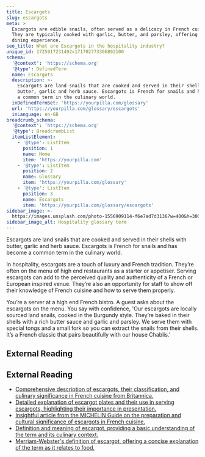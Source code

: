 ```yaml
---
title: Escargots
slug: escargots
meta: >
  Escargots are edible snails, often served as a delicacy in French cuisine.
  They are typically cooked with garlic, butter, and parsley, offering a unique
  dining experience.
seo_title: What are Escargots in the hospitality industry?
unique_id: 1725917231492x171702773306892100
schema:
  '@context': 'https://schema.org'
  '@type': DefinedTerm
  name: Escargots
  description: >-
    Escargots are land snails that are cooked and served in their shells with
    butter, garlic and herb sauce. Escargots is French for snails and has become
    a common term in the culinary world.
  inDefinedTermSet: 'https://yourpilla.com/glossary'
  url: 'https://yourpilla.com/glossary/escargots'
  inLanguage: en-GB
breadcrumb_schema:
  '@context': 'https://schema.org'
  '@type': BreadcrumbList
  itemListElement:
    - '@type': ListItem
      position: 1
      name: Home
      item: 'https://yourpilla.com'
    - '@type': ListItem
      position: 2
      name: Glossary
      item: 'https://yourpilla.com/glossary'
    - '@type': ListItem
      position: 3
      name: Escargots
      item: 'https://yourpilla.com/glossary/escargots'
sidebar_image: >-
  https://images.unsplash.com/photo-1556909114-f6e7ad7d3136?w=400&h=300&fit=crop&auto=format
sidebar_image_alt: Hospitality glossary term
---
```


Escargots are land snails that are cooked and served in their shells with butter, garlic and herb sauce. Escargots is French for snails and has become a common term in the culinary world.

In hospitality, escargots are a touch of luxury and French tradition. They’re often on the menu of high end restaurants as a starter or appetiser. Serving escargots can add to the perceived quality and authenticity of a French or European inspired venue. They’re also an opportunity for staff to show off their knowledge of French cuisine and how to serve them properly.

You’re a server at a high end French bistro. A guest asks about the escargots on the menu. You say with confidence, 'Our escargots are locally sourced land snails, cooked in the Burgundy style. They’re baked in their shells with a rich butter sauce and garlic and parsley. We serve them with special tongs and a small fork so you can extract the snails from their shells. It’s a French classic that pairs beautifully with our house Chablis.'

## External Reading



## External Reading

*   [Comprehensive description of escargots, their classification, and culinary significance in French cuisine from Britannica.](https://www.britannica.com/animal/escargot#:~:text=escargot%2C%20any%20of%20several%20species,and%20therefore%20classified%20as%20seafood.)
*   [Detailed explanation of escargot plates and their use in serving escargots, highlighting their importance in presentation.](https://www.hubert.com/content/escargot-plates#:~:text=What%20Are%20Escargot%20Plates%3F,in%20the%20indentation%20for%20enjoyment.)
*   [Insightful article from the MICHELIN Guide on the preparation and cultural significance of escargots in French cuisine.](https://guide.michelin.com/us/en/article/features/ingredient-snails-escargot)
*   [Definition and meaning of escargot, providing a basic understanding of the term and its culinary context.](https://www.vocabulary.com/dictionary/escargot)
*   [Merriam-Webster's definition of escargot, offering a concise explanation of the term as it relates to food.](https://www.merriam-webster.com/dictionary/escargot)
